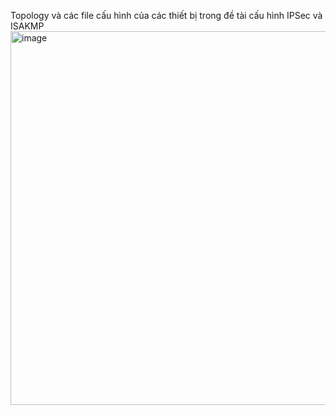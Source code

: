 Topology và các file cấu hình của các thiết bị trong đề tài cấu hình IPSec và ISAKMP
<img width="879" height="598" alt="image" src="https://github.com/user-attachments/assets/6b70c115-e80e-49b0-9618-ad06e1cd0678" />
